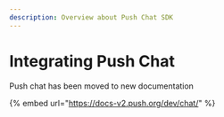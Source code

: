 ```yaml
---
description: Overview about Push Chat SDK
---
```


# Integrating Push Chat

Push chat has been moved to new documentation

{% embed url="https://docs-v2.push.org/dev/chat/" %}
